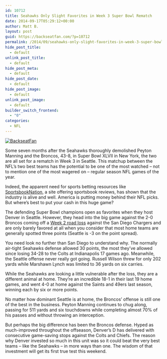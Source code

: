 ```yaml
---
id: 10712
title: Seahawks Only Slight Favorites in Week 3 Super Bowl Rematch
date: 2014-09-17T05:29:12+00:00
author: Matt B.
layout: post
guid: https://backseatfan.com/?p=10712
permalink: /2014/09/seahawks-only-slight-favorites-in-week-3-super-bowl-rematch/
hide_post_title:
  - default
unlink_post_title:
  - default
hide_post_meta:
  - default
hide_post_date:
  - default
hide_post_image:
  - default
unlink_post_image:
  - default
builder_switch_frontend:
  - "0"
categories:
  - NFL
---
```


<div class="entry">
  <p>
    <a href="/images/2014/09/BackseatFan.jpg"><img class="aligncenter size-full wp-image-10713" src="/images/2014/09/BackseatFan.jpg" alt="BackseatFan" width="594" height="384" srcset="/images/2014/09/BackseatFan.jpg 594w, /images/2014/09/BackseatFan-300x193.jpg 300w" sizes="(max-width: 594px) 100vw, 594px" /></a>
  </p>

  <p>
    Some seven months after the Seahawks thoroughly demolished Peyton Manning and the Broncos, 43-8, in Super Bowl XLVII in New York, the two are all set for a rematch in Week 3 in Seattle. This matchup between the NFL’s two best teams has the potential to be one of the most watched – not to mention one of the most wagered on – regular season NFL games of the year.
  </p>

  <p>
    Indeed, the apparent need for sports betting resources like <a href="http://sportsbooknation.com/">SportsbookNation</a>, a site offering sportsbook reviews, has shown that the industry is alive and well. America is putting money behind their NFL picks. But where’s best to put your cash in this huge game?
  </p>

  <p>
    The defending Super Bowl champions open as favorites when they host Denver in Seattle. However, they head into the big game against the 2-0 Broncos coming off a <a href="http://scores.espn.go.com/nfl/recap?gameId=400554278">Week 2 road loss</a> against the San Diego Chargers and are only barely favored at all when you consider that most home teams are generally spotted three points (Seattle is -3 on the point spread).
  </p>

  <p>
    You need look no further than San Diego to understand why. The normally air-tight Seahawks defense allowed 30 points, the most they’ve allowed since losing 34-28 to the Colts at Indianapolis 17 games ago. Meanwhile, the Seattle offense never really got going. Russell Wilson threw for only 202 yards while Marshawn Lynch was limited to 36 yards on six carries.
  </p>

  <p>
    While the Seahawks are looking a little vulnerable after the loss, they are a different animal at home. They’re an incredible 18-1 in their last 19 home games, and went 4-0 at home against the Saints and 49ers last season, winning each by six or more points.
  </p>

  <p>
    No matter how dominant Seattle is at home, the Broncos’ offense is still one of the best in the business. Peyton Manning continues to chug along, passing for 511 yards and six touchdowns while completing almost 70% of his passes and without throwing an interception.
  </p>

  <p>
    But perhaps the big difference has been the Broncos defense. Hyped as much-improved throughout the offseason, Denver’s D has delivered with consecutive game-saving stops against the Colts and Chiefs. The reason why Denver invested so much in this unit was so it could beat the very best teams – like the Seahawks – in more ways than one. The wisdom of that investment will get its first true test this weekend.
  </p>
</div>
